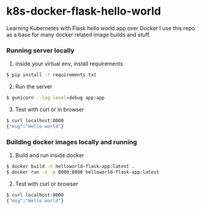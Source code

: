 # k8s-docker-flask-hello-world
Learning Kubernetes with Flask hello world app over Docker
I use this repo as a base for many docker related image builds and stuff.

### Running server locally
1. inside your virtual env, install requirements
```bash
$ pip install -r requirements.txt
```
2. Run the server
```bash
$ gunicorn --log-level=debug app:app
```
3. Test with curl or in browser
```bash
$ curl localhost:8000
{"msg":"Hello world"}
```

### Building docker images locally and running
1. Build and run inside docker
```bash
$ docker build -t helloworld-flask-app:latest .
$ docker run -d -p 8000:8000 helloworld-flask-app:latest
```
2. Test with curl or browser
```bash
$ curl localhost:8000
{"msg":"Hello world"}
```
